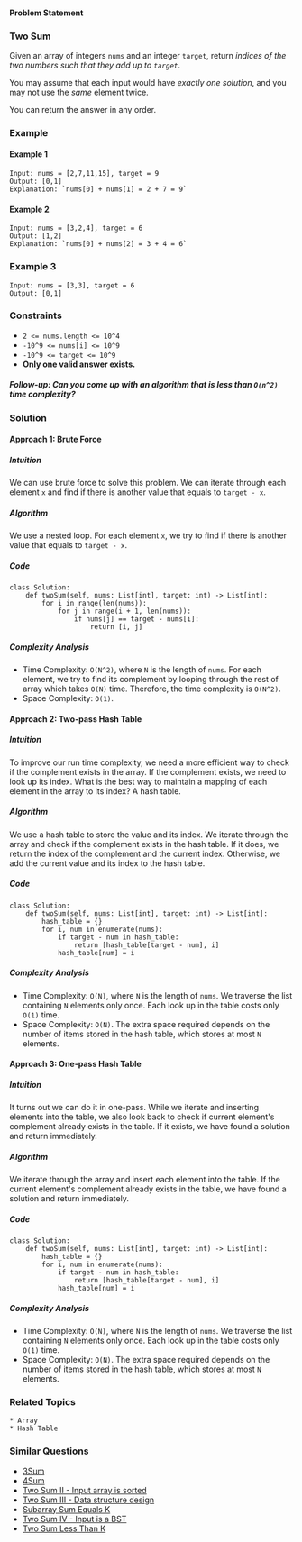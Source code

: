 #### Problem Statement

### Two Sum

Given an array of integers `nums` and an integer `target`, return *indices of the two numbers such that they add up to `target`*.

You may assume that each input would have *exactly one solution*, and you may not use the *same* element twice.

You can return the answer in any order.

### Example

#### Example 1

    Input: nums = [2,7,11,15], target = 9
    Output: [0,1]
    Explanation: `nums[0] + nums[1] = 2 + 7 = 9`

#### Example 2

    Input: nums = [3,2,4], target = 6
    Output: [1,2]
    Explanation: `nums[0] + nums[2] = 3 + 4 = 6`

### Example 3

    Input: nums = [3,3], target = 6
    Output: [0,1]
    
### Constraints

  * `2 <= nums.length <= 10^4`
  * `-10^9 <= nums[i] <= 10^9`
  * `-10^9 <= target <= 10^9`
  * **Only one valid answer exists.**

##### Follow-up: Can you come up with an algorithm that is less than `O(n^2)` time complexity?

### Solution

#### Approach 1: Brute Force

##### Intuition

We can use brute force to solve this problem. We can iterate through each element `x` and find if there is another value that equals to `target - x`.

##### Algorithm

We use a nested loop. For each element `x`, we try to find if there is another value that equals to `target - x`.

##### Code

    class Solution:
        def twoSum(self, nums: List[int], target: int) -> List[int]:
            for i in range(len(nums)):
                for j in range(i + 1, len(nums)):
                    if nums[j] == target - nums[i]:
                        return [i, j]

##### Complexity Analysis

  * Time Complexity: `O(N^2)`, where `N` is the length of `nums`. For each element, we try to find its complement by looping through the rest of array which takes `O(N)` time. Therefore, the time complexity is `O(N^2)`.
  * Space Complexity: `O(1)`.



#### Approach 2: Two-pass Hash Table

##### Intuition 

To improve our run time complexity, we need a more efficient way to check if the complement exists in the array. If the complement exists, we need to look up its index. What is the best way to maintain a mapping of each element in the array to its index? A hash table.

##### Algorithm

We use a hash table to store the value and its index. We iterate through the array and check if the complement exists in the hash table. If it does, we return the index of the complement and the current index. Otherwise, we add the current value and its index to the hash table.

##### Code

    class Solution:
        def twoSum(self, nums: List[int], target: int) -> List[int]:
            hash_table = {}
            for i, num in enumerate(nums):
                if target - num in hash_table:
                    return [hash_table[target - num], i]
                hash_table[num] = i

##### Complexity Analysis

  * Time Complexity: `O(N)`, where `N` is the length of `nums`. We traverse the list containing `N` elements only once. Each look up in the table costs only `O(1)` time.
  * Space Complexity: `O(N)`. The extra space required depends on the number of items stored in the hash table, which stores at most `N` elements.

#### Approach 3: One-pass Hash Table

##### Intuition

It turns out we can do it in one-pass. While we iterate and inserting elements into the table, we also look back to check if current element's complement already exists in the table. If it exists, we have found a solution and return immediately.

##### Algorithm

We iterate through the array and insert each element into the table. If the current element's complement already exists in the table, we have found a solution and return immediately.

##### Code

    class Solution:
        def twoSum(self, nums: List[int], target: int) -> List[int]:
            hash_table = {}
            for i, num in enumerate(nums):
                if target - num in hash_table:
                    return [hash_table[target - num], i]
                hash_table[num] = i

##### Complexity Analysis

  * Time Complexity: `O(N)`, where `N` is the length of `nums`. We traverse the list containing `N` elements only once. Each look up in the table costs only `O(1)` time.
  * Space Complexity: `O(N)`. The extra space required depends on the number of items stored in the hash table, which stores at most `N` elements.

### Related Topics
  
    * Array
    * Hash Table  
  
### Similar Questions

  * [3Sum](https://leetcode.com/problems/3sum/)
  * [4Sum](https://leetcode.com/problems/4sum/)
  * [Two Sum II - Input array is sorted](https://leetcode.com/problems/two-sum-ii-input-array-is-sorted/)
  * [Two Sum III - Data structure design](https://leetcode.com/problems/two-sum-iii-data-structure-design/)
  * [Subarray Sum Equals K](https://leetcode.com/problems/subarray-sum-equals-k/)
  * [Two Sum IV - Input is a BST](https://leetcode.com/problems/two-sum-iv-input-is-a-bst/)
  * [Two Sum Less Than K](https://leetcode.com/problems/two-sum-less-than-k/)



